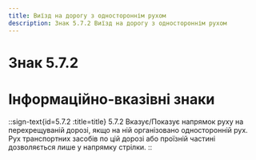 ```yaml
---
title: Виїзд на дорогу з одностороннім рухом
description: Знак 5.7.2 Виїзд на дорогу з одностороннім рухом
---
```

# Знак 5.7.2
# Інформаційно-вказівні знаки
::sign-text{id=5.7.2 :title=title}
5.7.2 Вказує/Показує напрямок руху на перехрещуваній дорозі, якщо на ній організовано односторонній рух. Рух транспортних засобів по цій дорозі або проїзній частині дозволяється лише у напрямку стрілки.
::